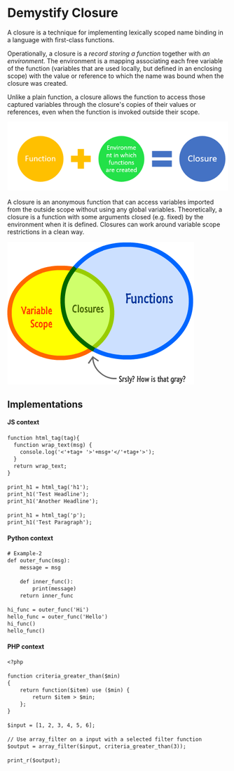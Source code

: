 # Demystify Closure

A closure is a technique for implementing lexically scoped name binding in a language with first-class functions.

Operationally, a closure is a *record storing a function* together with *an environment*. The environment is a mapping associating each free variable of the function (variables that are used locally, but defined in an enclosing scope) with the value or reference to which the name was bound when the closure was created.

Unlike a plain function, a closure allows the function to access those captured variables through the closure's copies of their values or references, even when the function is invoked outside their scope.

![closure](images/closure.png)

A closure is an anonymous function that can access variables imported from the outside scope without using any global variables. Theoretically, a closure is a function with some arguments closed (e.g. fixed) by the environment when it is defined. Closures can work around variable scope restrictions in a clean way.

![varibale-function-scope.png](images/varibale-function-scope.png)

## Implementations
#### JS context
```
function html_tag(tag){
  function wrap_text(msg) {
    console.log('<'+tag+ '>'+msg+'</'+tag+'>');
  }
  return wrap_text;
}

print_h1 = html_tag('h1');
print_h1('Test Headline');
print_h1('Another Headline');

print_h1 = html_tag('p');
print_h1('Test Paragraph');
```
#### Python context
```
# Example-2
def outer_func(msg):
    message = msg

    def inner_func():
        print(message)
    return inner_func

hi_func = outer_func('Hi')
hello_func = outer_func('Hello')
hi_func()
hello_func()
```
#### PHP context
```
<?php

function criteria_greater_than($min)
{
    return function($item) use ($min) {
        return $item > $min;
    };
}

$input = [1, 2, 3, 4, 5, 6];

// Use array_filter on a input with a selected filter function
$output = array_filter($input, criteria_greater_than(3));

print_r($output);

```
